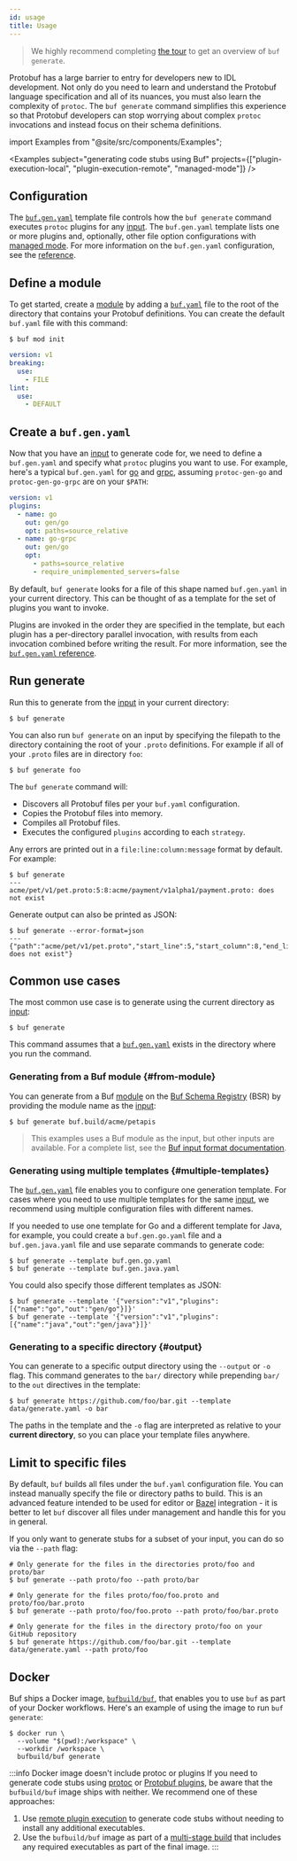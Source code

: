 ```yaml
---
id: usage
title: Usage
---
```


> We highly recommend completing [the tour](../tour/generate-code.md) to get an overview of `buf generate`.

Protobuf has a large barrier to entry for developers new to IDL development. Not only do you need to
learn and understand the Protobuf language specification and all of its nuances, you must also learn
the complexity of `protoc`. The `buf generate` command simplifies this experience so that Protobuf
developers can stop worrying about complex `protoc` invocations and instead focus on their schema
definitions.

import Examples from "@site/src/components/Examples";

<Examples subject="generating code stubs using Buf" projects={["plugin-execution-local", "plugin-execution-remote", "managed-mode"]} />

## Configuration

The [`buf.gen.yaml`](../configuration/v1/buf-gen-yaml.md) template file controls how the `buf generate` command
executes `protoc` plugins for any [input](../reference/inputs.md). The `buf.gen.yaml` template lists one or more
plugins and, optionally, other file option configurations with [managed mode](managed-mode.md). For more information
on the `buf.gen.yaml` configuration, see the [reference](../configuration/v1/buf-gen-yaml.md).

## Define a module

To get started, create a [module](../bsr/overview.md#modules) by adding a
[`buf.yaml`](../configuration/v1/buf-yaml.md) file to the root of the directory that contains your
Protobuf definitions. You can create the default `buf.yaml` file with this command:

```terminal
$ buf mod init
```

```yaml title="buf.yaml"
version: v1
breaking:
  use:
    - FILE
lint:
  use:
    - DEFAULT
```

## Create a `buf.gen.yaml`

Now that you have an [input](../reference/inputs.md) to generate code for, we need to define a
`buf.gen.yaml` and specify what `protoc` plugins you want to use. For example, here's a typical `buf.gen.yaml`
for [go](https://github.com/protocolbuffers/protobuf-go) and [grpc](https://github.com/grpc/grpc-go/), assuming
`protoc-gen-go` and `protoc-gen-go-grpc` are on your `$PATH`:

```yaml title="buf.gen.yaml"
version: v1
plugins:
  - name: go
    out: gen/go
    opt: paths=source_relative
  - name: go-grpc
    out: gen/go
    opt:
      - paths=source_relative
      - require_unimplemented_servers=false
```

By default, `buf generate` looks for a file of this shape named `buf.gen.yaml` in your current directory. This
can be thought of as a template for the set of plugins you want to invoke.

Plugins are invoked in the order they are specified in the template, but each plugin has a per-directory parallel
invocation, with results from each invocation combined before writing the result. For more information,
see the [`buf.gen.yaml` reference](../configuration/v1/buf-gen-yaml.md).

## Run generate

Run this to generate from the [input](../reference/inputs.md) in your current directory:

```terminal
$ buf generate
```

You can also run `buf generate` on an input by specifying the filepath to the
directory containing the root of your `.proto` definitions. For example if all of
your `.proto` files are in directory `foo`:

```terminal
$ buf generate foo
```

The `buf generate` command will:

  - Discovers all Protobuf files per your `buf.yaml` configuration.
  - Copies the Protobuf files into memory.
  - Compiles all Protobuf files.
  - Executes the configured `plugins` according to each `strategy`.

Any errors are printed out in a `file:line:column:message` format by default.
For example:

```terminal
$ buf generate
---
acme/pet/v1/pet.proto:5:8:acme/payment/v1alpha1/payment.proto: does not exist
```

Generate output can also be printed as JSON:

```terminal
$ buf generate --error-format=json
---
{"path":"acme/pet/v1/pet.proto","start_line":5,"start_column":8,"end_line":5,"end_column":8,"type":"COMPILE","message":"acme/payment/v1alpha1/payment.proto: does not exist"}
```

## Common use cases

The most common use case is to generate using the current directory as
[input](../reference/inputs.md):

```terminal
$ buf generate
```

This command assumes that a [`buf.gen.yaml`](../configuration/v1/buf-gen-yaml.md) exists in the
directory where you run the command.

### Generating from a Buf module {#from-module}

You can generate from a Buf [module](../bsr/overview.md#modules) on the [Buf Schema
Registry](../bsr/introduction.md) (BSR) by providing the module name as the
[input](../reference/inputs.md):

```terminal
$ buf generate buf.build/acme/petapis
```

> This examples uses a Buf module as the input, but other inputs are available. For a complete list,
> see the [Buf input format documentation](../reference/inputs.md#source-formats).

### Generating using multiple templates {#multiple-templates}

The [`buf.gen.yaml`](../configuration/v1/buf-gen-yaml.md) file enables you to configure one
generation template. For cases where you need to use multiple templates for the same
[input](../reference/inputs.md), we recommend using multiple configuration files with different
names.

If you needed to use one template for Go and a different template for Java, for example, you could
create a `buf.gen.go.yaml` file and a `buf.gen.java.yaml` file and use separate commands to generate
code:

```terminal
$ buf generate --template buf.gen.go.yaml
$ buf generate --template buf.gen.java.yaml
```

You could also specify those different templates as JSON:

```terminal
$ buf generate --template '{"version":"v1","plugins":[{"name":"go","out":"gen/go"}]}'
$ buf generate --template '{"version":"v1","plugins":[{"name":"java","out":"gen/java"}]}'
```

### Generating to a specific directory {#output}

You can generate to a specific output directory using the `--output` or `-o` flag. This command
generates to the `bar/` directory while prepending `bar/` to the `out` directives in the template:

```terminal
$ buf generate https://github.com/foo/bar.git --template data/generate.yaml -o bar
```

The paths in the template and the `-o` flag are interpreted as relative to your
**current directory**, so you can place your template files anywhere.

## Limit to specific files

By default, `buf` builds all files under the `buf.yaml` configuration file. You can instead manually specify
the file or directory paths to build. This is an advanced feature intended to be used for editor or
[Bazel](/build-systems/bazel.md) integration - it is better to let `buf` discover all files under
management and handle this for you in general.

If you only want to generate stubs for a subset of your input, you can do so via the `--path` flag:

```terminal
# Only generate for the files in the directories proto/foo and proto/bar
$ buf generate --path proto/foo --path proto/bar

# Only generate for the files proto/foo/foo.proto and proto/foo/bar.proto
$ buf generate --path proto/foo/foo.proto --path proto/foo/bar.proto

# Only generate for the files in the directory proto/foo on your GitHub repository
$ buf generate https://github.com/foo/bar.git --template data/generate.yaml --path proto/foo
```

## Docker

Buf ships a Docker image, [`bufbuild/buf`][image], that enables you to use `buf` as part of your Docker workflows. Here's an example of using the image to run `buf generate`:

```terminal
$ docker run \
  --volume "$(pwd):/workspace" \
  --workdir /workspace \
  bufbuild/buf generate
```

:::info Docker image doesn't include protoc or plugins
If you need to generate code stubs using [protoc] or [Protobuf plugins](../reference/images.md#plugins), be aware that the `bufbuild/buf` image ships with neither. We recommend one of these approaches:

1. Use [remote plugin execution](../bsr/remote-generation/hosted-plugins.md) to generate code stubs without needing to install any additional executables.
1. Use the `bufbuild/buf` image as part of a [multi-stage build][multi-stage] that includes any required executables as part of the final image.
:::

[image]: https://hub.docker.com/r/bufbuild/buf
[multi-stage]: https://docs.docker.com/develop/develop-images/multistage-build/
[protoc]: https://
